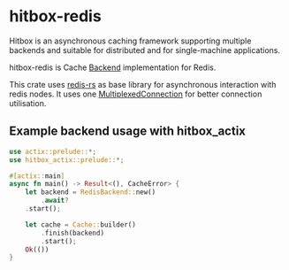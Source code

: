 # hitbox-redis

Hitbox is an asynchronous caching framework supporting multiple backends and suitable for distributed and for single-machine applications.

hitbox-redis is Cache [Backend] implementation for Redis.

This crate uses [redis-rs] as base library for asynchronous interaction with redis nodes.
It uses one [MultiplexedConnection] for better connection utilisation.

## Example backend usage with hitbox_actix

```rust
use actix::prelude::*;
use hitbox_actix::prelude::*;

#[actix::main]
async fn main() -> Result<(), CacheError> {
    let backend = RedisBackend::new()
    	.await?
	.start();

    let cache = Cache::builder()
        .finish(backend)
        .start();
    Ok(())
}
```

[MultiplexedConnection]: https://docs.rs/redis/latest/redis/aio/struct.MultiplexedConnection.html
[Backend]: https://docs.rs/hitbox_backend/trait.Backend.html
[redis-rs]: https://docs.rs/redis/

